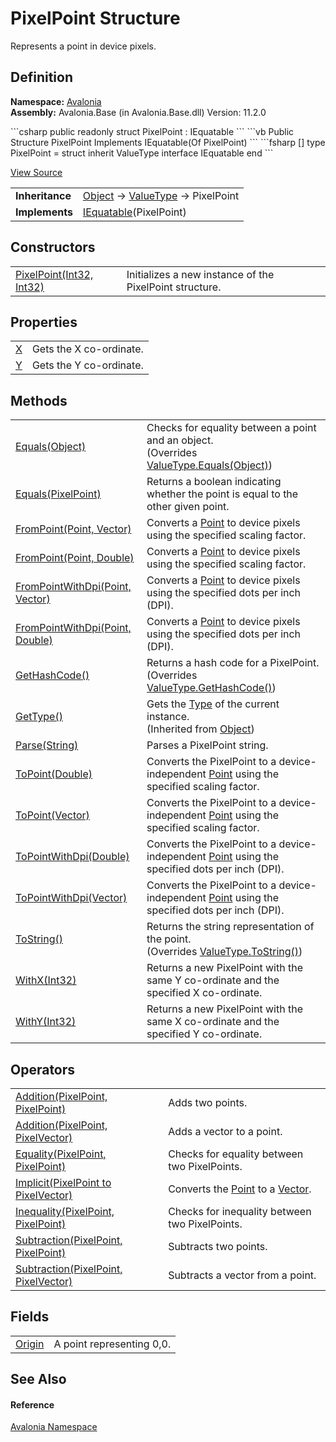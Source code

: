 # PixelPoint Structure


Represents a point in device pixels.



## Definition
**Namespace:** <a href="N_Avalonia">Avalonia</a>  
**Assembly:** Avalonia.Base (in Avalonia.Base.dll) Version: 11.2.0

<Tabs groupId="api-code-preview">
<TabItem value="csharp" label="C#">
```csharp
public readonly struct PixelPoint : IEquatable<PixelPoint>
```
</TabItem>
<TabItem value="vb" label="VB">
```vb
Public Structure PixelPoint
	Implements IEquatable(Of PixelPoint)
```
</TabItem>
<TabItem value="fsharp" label="F#">
```fsharp
[<SealedAttribute>]
type PixelPoint = 
    struct
        inherit ValueType
        interface IEquatable<PixelPoint>
    end
```
</TabItem>
</Tabs>



<a href="https://github.com/AvaloniaUI/Avalonia/tree/master/src/Avalonia.Base/PixelPoint.cs" title="View the source code">View Source</a>

<table>
<tr><td><strong>Inheritance</strong></td><td><a href="https://learn.microsoft.com/dotnet/api/system.object" target="_blank" rel="noopener noreferrer">Object</a>  →  <a href="https://learn.microsoft.com/dotnet/api/system.valuetype" target="_blank" rel="noopener noreferrer">ValueType</a>  →  PixelPoint</td></tr>
<tr><td><strong>Implements</strong></td><td><a href="https://learn.microsoft.com/dotnet/api/system.iequatable-1" target="_blank" rel="noopener noreferrer">IEquatable</a>(PixelPoint)</td></tr>
</table>



## Constructors
<table>
<tr>
<td><a href="M_Avalonia_PixelPoint__ctor">PixelPoint(Int32, Int32)</a></td>
<td>Initializes a new instance of the PixelPoint structure.</td>
</tr>
</table>

## Properties
<table>
<tr>
<td><a href="P_Avalonia_PixelPoint_X">X</a></td>
<td>Gets the X co-ordinate.</td>
</tr>
<tr>
<td><a href="P_Avalonia_PixelPoint_Y">Y</a></td>
<td>Gets the Y co-ordinate.</td>
</tr>
</table>

## Methods
<table>
<tr>
<td><a href="M_Avalonia_PixelPoint_Equals_1">Equals(Object)</a></td>
<td>Checks for equality between a point and an object.<br />(Overrides <a href="https://learn.microsoft.com/dotnet/api/system.valuetype.equals" target="_blank" rel="noopener noreferrer">ValueType.Equals(Object)</a>)</td>
</tr>
<tr>
<td><a href="M_Avalonia_PixelPoint_Equals">Equals(PixelPoint)</a></td>
<td>Returns a boolean indicating whether the point is equal to the other given point.</td>
</tr>
<tr>
<td><a href="M_Avalonia_PixelPoint_FromPoint">FromPoint(Point, Vector)</a></td>
<td>Converts a <a href="T_Avalonia_Point">Point</a> to device pixels using the specified scaling factor.</td>
</tr>
<tr>
<td><a href="M_Avalonia_PixelPoint_FromPoint_1">FromPoint(Point, Double)</a></td>
<td>Converts a <a href="T_Avalonia_Point">Point</a> to device pixels using the specified scaling factor.</td>
</tr>
<tr>
<td><a href="M_Avalonia_PixelPoint_FromPointWithDpi">FromPointWithDpi(Point, Vector)</a></td>
<td>Converts a <a href="T_Avalonia_Point">Point</a> to device pixels using the specified dots per inch (DPI).</td>
</tr>
<tr>
<td><a href="M_Avalonia_PixelPoint_FromPointWithDpi_1">FromPointWithDpi(Point, Double)</a></td>
<td>Converts a <a href="T_Avalonia_Point">Point</a> to device pixels using the specified dots per inch (DPI).</td>
</tr>
<tr>
<td><a href="M_Avalonia_PixelPoint_GetHashCode">GetHashCode()</a></td>
<td>Returns a hash code for a PixelPoint.<br />(Overrides <a href="https://learn.microsoft.com/dotnet/api/system.valuetype.gethashcode" target="_blank" rel="noopener noreferrer">ValueType.GetHashCode()</a>)</td>
</tr>
<tr>
<td><a href="https://learn.microsoft.com/dotnet/api/system.object.gettype" target="_blank" rel="noopener noreferrer">GetType()</a></td>
<td>Gets the <a href="https://learn.microsoft.com/dotnet/api/system.type" target="_blank" rel="noopener noreferrer">Type</a> of the current instance.<br />(Inherited from <a href="https://learn.microsoft.com/dotnet/api/system.object" target="_blank" rel="noopener noreferrer">Object</a>)</td>
</tr>
<tr>
<td><a href="M_Avalonia_PixelPoint_Parse">Parse(String)</a></td>
<td>Parses a PixelPoint string.</td>
</tr>
<tr>
<td><a href="M_Avalonia_PixelPoint_ToPoint_1">ToPoint(Double)</a></td>
<td>Converts the PixelPoint to a device-independent <a href="T_Avalonia_Point">Point</a> using the specified scaling factor.</td>
</tr>
<tr>
<td><a href="M_Avalonia_PixelPoint_ToPoint">ToPoint(Vector)</a></td>
<td>Converts the PixelPoint to a device-independent <a href="T_Avalonia_Point">Point</a> using the specified scaling factor.</td>
</tr>
<tr>
<td><a href="M_Avalonia_PixelPoint_ToPointWithDpi_1">ToPointWithDpi(Double)</a></td>
<td>Converts the PixelPoint to a device-independent <a href="T_Avalonia_Point">Point</a> using the specified dots per inch (DPI).</td>
</tr>
<tr>
<td><a href="M_Avalonia_PixelPoint_ToPointWithDpi">ToPointWithDpi(Vector)</a></td>
<td>Converts the PixelPoint to a device-independent <a href="T_Avalonia_Point">Point</a> using the specified dots per inch (DPI).</td>
</tr>
<tr>
<td><a href="M_Avalonia_PixelPoint_ToString">ToString()</a></td>
<td>Returns the string representation of the point.<br />(Overrides <a href="https://learn.microsoft.com/dotnet/api/system.valuetype.tostring" target="_blank" rel="noopener noreferrer">ValueType.ToString()</a>)</td>
</tr>
<tr>
<td><a href="M_Avalonia_PixelPoint_WithX">WithX(Int32)</a></td>
<td>Returns a new PixelPoint with the same Y co-ordinate and the specified X co-ordinate.</td>
</tr>
<tr>
<td><a href="M_Avalonia_PixelPoint_WithY">WithY(Int32)</a></td>
<td>Returns a new PixelPoint with the same X co-ordinate and the specified Y co-ordinate.</td>
</tr>
</table>

## Operators
<table>
<tr>
<td><a href="M_Avalonia_PixelPoint_op_Addition">Addition(PixelPoint, PixelPoint)</a></td>
<td>Adds two points.</td>
</tr>
<tr>
<td><a href="M_Avalonia_PixelPoint_op_Addition_1">Addition(PixelPoint, PixelVector)</a></td>
<td>Adds a vector to a point.</td>
</tr>
<tr>
<td><a href="M_Avalonia_PixelPoint_op_Equality">Equality(PixelPoint, PixelPoint)</a></td>
<td>Checks for equality between two PixelPoints.</td>
</tr>
<tr>
<td><a href="M_Avalonia_PixelPoint_op_Implicit">Implicit(PixelPoint to PixelVector)</a></td>
<td>Converts the <a href="T_Avalonia_Point">Point</a> to a <a href="T_Avalonia_Vector">Vector</a>.</td>
</tr>
<tr>
<td><a href="M_Avalonia_PixelPoint_op_Inequality">Inequality(PixelPoint, PixelPoint)</a></td>
<td>Checks for inequality between two PixelPoints.</td>
</tr>
<tr>
<td><a href="M_Avalonia_PixelPoint_op_Subtraction">Subtraction(PixelPoint, PixelPoint)</a></td>
<td>Subtracts two points.</td>
</tr>
<tr>
<td><a href="M_Avalonia_PixelPoint_op_Subtraction_1">Subtraction(PixelPoint, PixelVector)</a></td>
<td>Subtracts a vector from a point.</td>
</tr>
</table>

## Fields
<table>
<tr>
<td><a href="F_Avalonia_PixelPoint_Origin">Origin</a></td>
<td>A point representing 0,0.</td>
</tr>
</table>

## See Also


#### Reference
<a href="N_Avalonia">Avalonia Namespace</a>  

